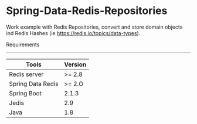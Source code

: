 # Spring-Data-Redis-Repositories

Work example with Redis Repositories, convert and store domain objects ind Redis Hashes (ie https://redis.io/topics/data-types).



Requirements
*********************
| Tools             | Version |
|-------------------|---------|
| Redis server      | >= 2.8  |
| Spring Data Redis | >= 2.O  |
| Spring Boot       | 2.1.3   |
| Jedis             | 2.9     |
| Java              | 1.8     |


